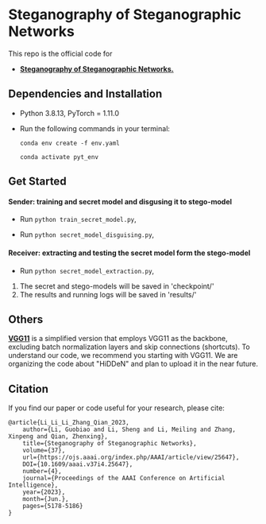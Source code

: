 # Steganography of Steganographic Networks
This repo is the official code for

* [**Steganography of Steganographic Networks.**](https://ojs.aaai.org/index.php/AAAI/article/view/25647) 

## Dependencies and Installation
- Python 3.8.13, PyTorch = 1.11.0
- Run the following commands in your terminal:

  `conda env create -f env.yaml`

  `conda activate pyt_env`


## Get Started
#### Sender: training and secret model and disgusing it to stego-model

- Run `python train_secret_model.py`,

- Run `python secret_model_disguising.py`,

#### Receiver: extracting and testing the secret model form the stego-model

- Run `python secret_model_extraction.py`,


1. The secret and stego-models will be saved in 'checkpoint/'
2. The results and running logs will be saved in 'results/'

## Others
[**VGG11**](https://github.com/albblgb/SSN/tree/main/VGG11) is a simplified version that employs VGG11 as the backbone, excluding batch normalization layers and skip connections (shortcuts). To understand our code, we recommend you starting with VGG11.
We are organizing the code about "HiDDeN" and plan to upload it in the near future.

## Citation
If you find our paper or code useful for your research, please cite:
```
@article{Li_Li_Li_Zhang_Qian_2023,
    author={Li, Guobiao and Li, Sheng and Li, Meiling and Zhang, Xinpeng and Qian, Zhenxing},
    title={Steganography of Steganographic Networks},
    volume={37},
    url={https://ojs.aaai.org/index.php/AAAI/article/view/25647},
    DOI={10.1609/aaai.v37i4.25647},
    number={4},
    journal={Proceedings of the AAAI Conference on Artificial Intelligence},
    year={2023},
    month={Jun.},
    pages={5178-5186}
}
```
